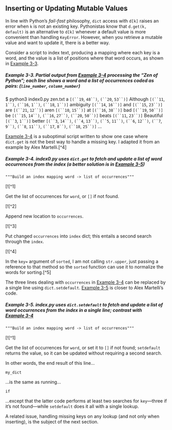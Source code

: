 ## Inserting or Updating Mutable Values

In line with Python’s _fail-fast_ philosophy, `dict` access with `d[k]` raises an error when `k` is not an existing key. Pythonistas know that `d.get(k, default)` is an alternative to `d[k]` whenever a default value is more convenient than handling `KeyError`. However, when you retrieve a mutable value and want to update it, there is a better way.

Consider a script to index text, producing a mapping where each key is a word, and the value is a list of positions where that word occurs, as shown in [Example 3-3](#index0_output_ex).

##### Example 3-3. Partial output from [Example 3-4](#index0_ex) processing the “Zen of Python”; each line shows a word and a list of occurrences coded as pairs: (`line_number`, `column_number`)

$ python3 index0.py zen.txt
a `[(``19`, `48``)`, `(``20`, `53``)]`
Although `[(``11`, `1``)`, `(``16`, `1``)`, `(``18`, `1``)]`
ambiguity `[(``14`, `16``)]`
and `[(``15`, `23``)]`
are `[(``21`, `12``)]`
aren `[(``10`, `15``)]`
at `[(``16`, `38``)]`
bad `[(``19`, `50``)]`
be `[(``15`, `14``)`, `(``16`, `27``)`, `(``20`, `50``)]`
beats `[(``11`, `23``)]`
Beautiful `[(``3`, `1``)]`
better `[(``3`, `14``)`, `(``4`, `13``)`, `(``5`, `11``)`, `(``6`, `12``)`, `(``7`, `9``)`, `(``8`, `11``)`, `(``17`, `8``)`, `(``18`, `25``)]`
...

[Example 3-4](#index0_ex) is a suboptimal script written to show one case where `dict.get` is not the best way to handle a missing key. I adapted it from an example by Alex Martelli.[^4]

##### Example 3-4. index0.py uses `dict.get` to fetch and update a list of word occurrences from the index (a better solution is in [Example 3-5](#index_ex))

```
"""Build an index mapping word -> list of occurrences"""
```

[![^1]

Get the list of occurrences for `word`, or `[]` if not found.

[![^2]

Append new location to `occurrences`.

[![^3]

Put changed `occurrences` into `index` dict; this entails a second search through the `index`.

[![^4]

In the `key=` argument of `sorted`, I am not calling `str.upper`, just passing a reference to that method so the `sorted` function can use it to normalize the words for sorting.[^5]

The three lines dealing with `occurrences` in [Example 3-4](#index0_ex) can be replaced by a single line using `dict.setdefault`. [Example 3-5](#index_ex) is closer to Alex Martelli’s code.

##### Example 3-5. index.py uses `dict.setdefault` to fetch and update a list of word occurrences from the index in a single line; contrast with [Example 3-4](#index0_ex)

```
"""Build an index mapping word -> list of occurrences"""
```

[![^1]

Get the list of occurrences for `word`, or set it to `[]` if not found; `setdefault` returns the value, so it can be updated without requiring a second search.

In other words, the end result of this line…

```
my_dict
```

…is the same as running…

```
if
```

…except that the latter code performs at least two searches for `key`—three if it’s not found—while `setdefault` does it all with a single lookup.

A related issue, handling missing keys on any lookup (and not only when inserting), is the subject of the next section.